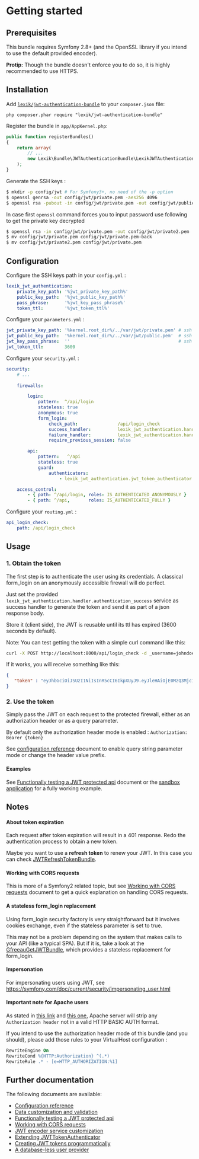 Getting started
===============

Prerequisites
-------------

This bundle requires Symfony 2.8+ (and the OpenSSL library if you intend to use the default provided encoder).

**Protip:** Though the bundle doesn't enforce you to do so, it is highly recommended to use HTTPS. 

Installation
------------

Add [`lexik/jwt-authentication-bundle`](https://packagist.org/packages/lexik/jwt-authentication-bundle)
to your `composer.json` file:

    php composer.phar require "lexik/jwt-authentication-bundle"

Register the bundle in `app/AppKernel.php`:

``` php
public function registerBundles()
{
    return array(
        // ...
        new Lexik\Bundle\JWTAuthenticationBundle\LexikJWTAuthenticationBundle(),
    );
}
```

Generate the SSH keys :

``` bash
$ mkdir -p config/jwt # For Symfony3+, no need of the -p option
$ openssl genrsa -out config/jwt/private.pem -aes256 4096
$ openssl rsa -pubout -in config/jwt/private.pem -out config/jwt/public.pem
```

In case first ```openssl``` command forces you to input password use following to get the private key decrypted
``` bash
$ openssl rsa -in config/jwt/private.pem -out config/jwt/private2.pem
$ mv config/jwt/private.pem config/jwt/private.pem-back
$ mv config/jwt/private2.pem config/jwt/private.pem
```

Configuration
-------------

Configure the SSH keys path in your `config.yml` :

``` yaml
lexik_jwt_authentication:
    private_key_path: '%jwt_private_key_path%'
    public_key_path:  '%jwt_public_key_path%'
    pass_phrase:      '%jwt_key_pass_phrase%'
    token_ttl:        '%jwt_token_ttl%'
```

Configure your `parameters.yml` :

``` yaml
jwt_private_key_path: '%kernel.root_dir%/../var/jwt/private.pem' # ssh private key path
jwt_public_key_path:  '%kernel.root_dir%/../var/jwt/public.pem'  # ssh public key path
jwt_key_pass_phrase:  ''                                         # ssh key pass phrase
jwt_token_ttl:        3600
```

Configure your `security.yml` :

``` yaml
security:
    # ...
    
    firewalls:

        login:
            pattern:  ^/api/login
            stateless: true
            anonymous: true
            form_login:
                check_path:               /api/login_check
                success_handler:          lexik_jwt_authentication.handler.authentication_success
                failure_handler:          lexik_jwt_authentication.handler.authentication_failure
                require_previous_session: false

        api:
            pattern:   ^/api
            stateless: true
            guard:
                authenticators:
                    - lexik_jwt_authentication.jwt_token_authenticator

    access_control:
        - { path: ^/api/login, roles: IS_AUTHENTICATED_ANONYMOUSLY }
        - { path: ^/api,       roles: IS_AUTHENTICATED_FULLY }
```

Configure your `routing.yml` :

``` yaml
api_login_check:
    path: /api/login_check
```

Usage
-----

### 1. Obtain the token

The first step is to authenticate the user using its credentials.
A classical form_login on an anonymously accessible firewall will do perfect.

Just set the provided `lexik_jwt_authentication.handler.authentication_success` service as success handler to
generate the token and send it as part of a json response body.

Store it (client side), the JWT is reusable until its ttl has expired (3600 seconds by default).

Note: You can test getting the token with a simple curl command like this:

```bash
curl -X POST http://localhost:8000/api/login_check -d _username=johndoe -d _password=test
```

If it works, you will receive something like this:

```json
{
   "token" : "eyJhbGciOiJSUzI1NiIsInR5cCI6IkpXUyJ9.eyJleHAiOjE0MzQ3Mjc1MzYsInVzZXJuYW1lIjoia29ybGVvbiIsImlhdCI6IjE0MzQ2NDExMzYifQ.nh0L_wuJy6ZKIQWh6OrW5hdLkviTs1_bau2GqYdDCB0Yqy_RplkFghsuqMpsFls8zKEErdX5TYCOR7muX0aQvQxGQ4mpBkvMDhJ4-pE4ct2obeMTr_s4X8nC00rBYPofrOONUOR4utbzvbd4d2xT_tj4TdR_0tsr91Y7VskCRFnoXAnNT-qQb7ci7HIBTbutb9zVStOFejrb4aLbr7Fl4byeIEYgp2Gd7gY"
}
```

### 2. Use the token

Simply pass the JWT on each request to the protected firewall, either as an authorization header
or as a query parameter. 

By default only the authorization header mode is enabled : `Authorization: Bearer {token}`

See [configuration reference](1-configuration-reference.md) document to enable query string parameter mode or change the header value prefix.

#### Examples

See [Functionally testing a JWT protected api](3-functional-testing.md) document
or the [sandbox application](https://github.com/slashfan/LexikJWTAuthenticationBundleSandbox) for a fully working example.

Notes
-----

#### About token expiration

Each request after token expiration will result in a 401 response.
Redo the authentication process to obtain a new token. 

Maybe you want to use a **refresh token** to renew your JWT. In this case you can check [JWTRefreshTokenBundle](https://github.com/gesdinet/JWTRefreshTokenBundle).

#### Working with CORS requests

This is more of a Symfony2 related topic, but see [Working with CORS requests](4-cors-requests.md) document
to get a quick explanation on handling CORS requests.

#### A stateless form_login replacement

Using form_login security factory is very straightforward but it involves cookies exchange, even if the stateless parameter is set to true.

This may not be a problem depending on the system that makes calls to your API (like a typical SPA). But if it is, take a look at the [GfreeauGetJWTBundle](https://github.com/gfreeau/GfreeauGetJWTBundle), which provides a stateless replacement for form_login.

#### Impersonation

For impersonating users using JWT, see https://symfony.com/doc/current/security/impersonating_user.html 

#### Important note for Apache users

As stated in [this link](http://stackoverflow.com/questions/11990388/request-headers-bag-is-missing-authorization-header-in-symfony-2) and [this one](http://stackoverflow.com/questions/19443718/symfony-2-3-getrequest-headers-not-showing-authorization-bearer-token/19445020), Apache server will strip any `Authorization header` not in a valid HTTP BASIC AUTH format. 

If you intend to use the authorization header mode of this bundle (and you should), please add those rules to your VirtualHost configuration :

```apache
RewriteEngine On
RewriteCond %{HTTP:Authorization} ^(.*)
RewriteRule .* - [e=HTTP_AUTHORIZATION:%1]
```

Further documentation
---------------------

The following documents are available:

- [Configuration reference](1-configuration-reference.md)
- [Data customization and validation](2-data-customization.md)
- [Functionally testing a JWT protected api](3-functional-testing.md)
- [Working with CORS requests](4-cors-requests.md)
- [JWT encoder service customization](5-encoder-service.md)
- [Extending JWTTokenAuthenticator](6-extending-jwt-authenticator.md)
- [Creating JWT tokens programmatically](7-manual-token-creation.md)
- [A database-less user provider](8-jwt-user-provider.md)
